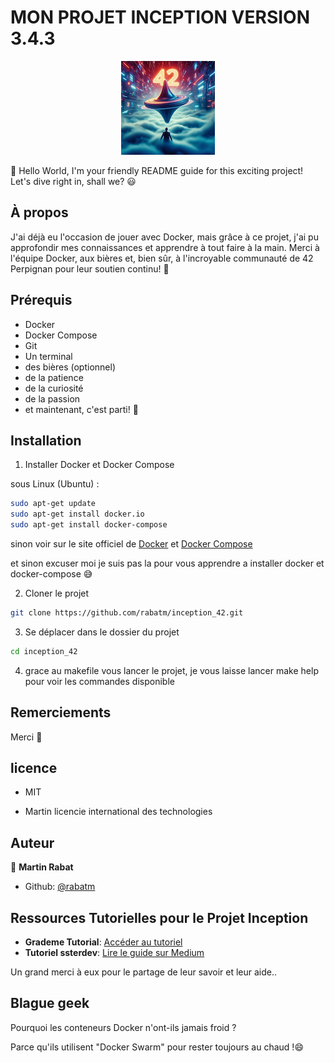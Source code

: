 # MON PROJET INCEPTION VERSION 3.4.3

<p align="center">
	<img src="https://github.com/rabatm/rabatm/blob/main/src/inception.png?raw=true" alt="mrabat inception"/>
</p>
👋 Hello World, I'm your friendly README guide for this exciting project! Let's dive right in, shall we? 😃

## À propos

J'ai déjà eu l'occasion de jouer avec Docker, mais grâce à ce projet, j'ai pu approfondir mes connaissances et apprendre à tout faire à la main. Merci à l'équipe Docker, aux bières et, bien sûr, à l'incroyable communauté de 42 Perpignan pour leur soutien continu! 🙌

## Prérequis

- Docker
- Docker Compose
- Git
- Un terminal
- des bières (optionnel)
- de la patience
- de la curiosité
- de la passion
- et maintenant, c'est parti! 🚀

## Installation

1. Installer Docker et Docker Compose

sous Linux (Ubuntu) :

```bash
sudo apt-get update
sudo apt-get install docker.io
sudo apt-get install docker-compose
```

sinon voir sur le site officiel de [Docker](https://docs.docker.com/get-docker/) et [Docker Compose](https://docs.docker.com/compose/install/)

et sinon excuser moi je suis pas la pour vous apprendre a installer docker et docker-compose 😅

2. Cloner le projet

```bash
git clone https://github.com/rabatm/inception_42.git
```

3. Se déplacer dans le dossier du projet

```bash
cd inception_42
```

4. grace au makefile vous lancer le projet, je vous laisse lancer make help pour voir les commandes disponible

## Remerciements

Merci 🙏

## licence

- MIT

* Martin licencie international des technologies

## Auteur

👤 **Martin Rabat**

- Github: [@rabatm](https://github.com/rabatm)

## Ressources Tutorielles pour le Projet Inception

- **Grademe Tutorial**: [Accéder au tutoriel](https://tuto.grademe.fr/inception)
- **Tutoriel ssterdev**: [Lire le guide sur Medium](https://medium.com/@ssterdev/inception-guide-42-project-part-i-7e3af15eb671)

Un grand merci à eux pour le partage de leur savoir et leur aide..

## Blague geek

Pourquoi les conteneurs Docker n'ont-ils jamais froid ?

Parce qu'ils utilisent "Docker Swarm" pour rester toujours au chaud !😄

```

```
